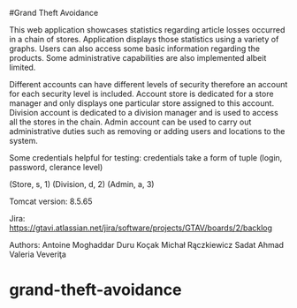 #Grand Theft Avoidance

This web application showcases statistics regarding article losses
occurred in a chain of stores. Application displays those statistics
using a variety of graphs. Users can also access some basic information
regarding the products. Some administrative capabilities are also
implemented albeit limited.

Different accounts can have different levels of security therefore an
account for each security level is included. Account store is dedicated
for a store manager and only displays one particular store assigned
to this account. Division account is dedicated to a division manager
and is used to access all the stores in the chain. Admin account can
be used to carry out administrative duties such as removing or adding
users and locations to the system.


Some credentials helpful for testing:
credentials take a form of tuple (login, password, clerance level)

(Store, s, 1)
(Division, d, 2)
(Admin, a, 3)


Tomcat version: 8.5.65

Jira: https://gtavi.atlassian.net/jira/software/projects/GTAV/boards/2/backlog


Authors:
Antoine Moghaddar
Duru Koçak
Michał Rączkiewicz
Sadat Ahmad
Valeria Veveriţa
# grand-theft-avoidance
